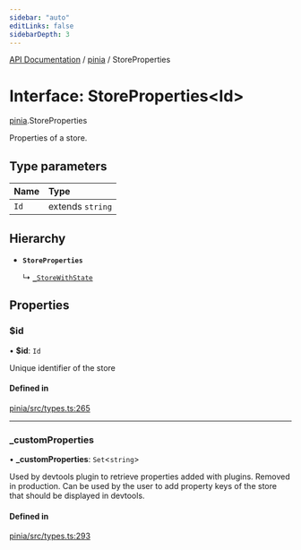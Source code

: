 ```yaml
---
sidebar: "auto"
editLinks: false
sidebarDepth: 3
---
```


[API Documentation](../index.md) / [pinia](../modules/pinia.md) / StoreProperties

# Interface: StoreProperties<Id\>

[pinia](../modules/pinia.md).StoreProperties

Properties of a store.

## Type parameters

| Name | Type |
| :------ | :------ |
| `Id` | extends `string` |

## Hierarchy

- **`StoreProperties`**

  ↳ [`_StoreWithState`](pinia._StoreWithState.md)

## Properties

### $id

• **$id**: `Id`

Unique identifier of the store

#### Defined in

[pinia/src/types.ts:265](https://github.com/vuejs/pinia/blob/6ce186f/packages/pinia/src/types.ts#L265)

___

### \_customProperties

• **\_customProperties**: `Set`<`string`\>

Used by devtools plugin to retrieve properties added with plugins. Removed
in production. Can be used by the user to add property keys of the store
that should be displayed in devtools.

#### Defined in

[pinia/src/types.ts:293](https://github.com/vuejs/pinia/blob/6ce186f/packages/pinia/src/types.ts#L293)
